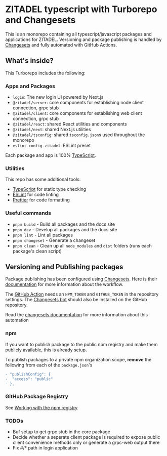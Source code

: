 # ZITADEL typescript with Turborepo and Changesets

This is an monorepo containing all typescript/javascript packages and applications for ZITADEL. Versioning and package publishing is handled by [Changesets](https://github.com/changesets/changesets) and fully automated with GitHub Actions.

## What's inside?

This Turborepo includes the following:

### Apps and Packages

- `login`: The new login UI powered by Next.js
- `@zitadel/server`: core components for establishing node client connection, grpc stub
- `@zitadel/client`: core components for establishing web client connection, grpc stub
- `@zitadel/react`: shared React utilities and components
- `@zitadel/next`: shared Next.js utilities
- `@zitadel/tsconfig`: shared `tsconfig.json`s used throughout the monorepo
- `eslint-config-zitadel`: ESLint preset

Each package and app is 100% [TypeScript](https://www.typescriptlang.org/).

### Utilities

This repo has some additional tools:

- [TypeScript](https://www.typescriptlang.org/) for static type checking
- [ESLint](https://eslint.org/) for code linting
- [Prettier](https://prettier.io) for code formatting

### Useful commands

- `pnpm build` - Build all packages and the docs site
- `pnpm dev` - Develop all packages and the docs site
- `pnpm lint` - Lint all packages
- `pnpm changeset` - Generate a changeset
- `pnpm clean` - Clean up all `node_modules` and `dist` folders (runs each package's clean script)

## Versioning and Publishing packages

Package publishing has been configured using [Changesets](https://github.com/changesets/changesets). Here is their [documentation](https://github.com/changesets/changesets#documentation) for more information about the workflow.

The [GitHub Action](https://github.com/changesets/action) needs an `NPM_TOKEN` and `GITHUB_TOKEN` in the repository settings. The [Changesets bot](https://github.com/apps/changeset-bot) should also be installed on the GitHub repository.

Read the [changesets documentation](https://github.com/changesets/changesets/blob/main/docs/automating-changesets.md) for more information about this automation

### npm

If you want to publish package to the public npm registry and make them publicly available, this is already setup.

To publish packages to a private npm organization scope, **remove** the following from each of the `package.json`'s

```diff
- "publishConfig": {
-  "access": "public"
- },
```

### GitHub Package Registry

See [Working with the npm registry](https://docs.github.com/en/packages/working-with-a-github-packages-registry/working-with-the-npm-registry#publishing-a-package-using-publishconfig-in-the-packagejson-file)

### TODOs

- Buf setup to get grpc stub in the core package
- Decide whether a seperate client package is required to expose public client convenience methods only or generate a grpc-web output there
- Fix #/\* path in login application
